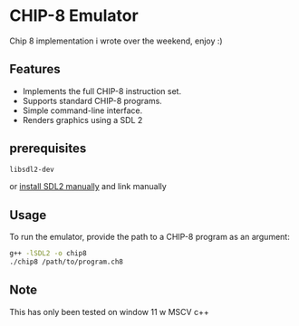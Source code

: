 # CHIP-8 Emulator

Chip 8 implementation i wrote over the weekend, enjoy :)

## Features

- Implements the full CHIP-8 instruction set.
- Supports standard CHIP-8 programs.
- Simple command-line interface.
- Renders graphics using a SDL 2

## prerequisites


```bash
libsdl2-dev
```

or <a href="https://github.com/libsdl-org/SDL/releases"> install SDL2 manually</a> and link manually

## Usage

To run the emulator, provide the path to a CHIP-8 program as an argument:

```bash
g++ -lSDL2 -o chip8
./chip8 /path/to/program.ch8
```

## Note
This has only been tested on window 11 w MSCV c++